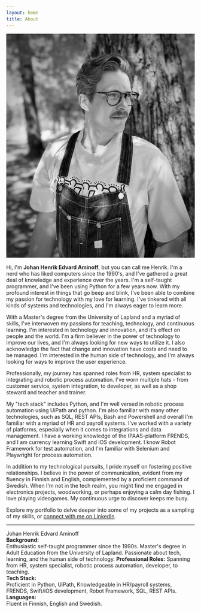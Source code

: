 ```yaml
---
layout: home
title: About
---
```


![Henrik](/images/me.jpeg)

Hi, I'm **Johan Henrik Edvard Aminoff**, but you can call me Henrik. I'm a nerd who has liked computers since the 1990's, and I've gathered a great deal of knowledge and experience over the years. I'm a self-taught programmer, and I've been using Python for a few years now. With my profound interest in things that go beep and blink, I've been able to combine my passion for technology with my love for learning. I've tinkered with all kinds of systems and technologies, and I'm always eager to learn more.

With a Master's degree from the University of Lapland and a myriad of skills, I've interwoven my passions for teaching, technology, and continuous learning.
I'm interested in technology and innovation, and it's effect on people and the world. I'm a firm believer in the power of technology to improve our lives, and I'm always looking for new ways to utilize it. I also acknowledge the fact that change and innovation have costs and need to be managed. I'm interested in the human side of technology, and I'm always looking for ways to improve the user experience.

Professionally, my journey has spanned roles from HR, system specialist to integrating and robotic process automation. I've worn multiple hats - from customer service, system integration, to developer, as well as a shop steward and teacher and trainer.

My "tech stack" includes Python, and I'm well versed in robotic process automation using UiPath and python. I'm also familiar with many other technologies, such as SQL, REST APIs, Bash and Powershell and overall I'm familiar with a myriad of HR and payroll systems.
I've worked with a variety of platforms, especially when it comes to integrations and data management. I have a working knowledge of the IPAAS-platform FRENDS, and I am currency learning Swift and iOS development. 
I know Robot Framework for test automation, and I'm familiar with Selenium and Playwright for process automation. 

In addition to my technological pursuits, I pride myself on fostering positive relationships. I believe in the power of communication, evident from my fluency in Finnish and English, complemented by a proficient command of Swedish.
When I'm not in the tech realm, you might find me engaged in electronics projects, woodworking, or perhaps enjoying a calm day fishing. I love playing videogames. My continuous urge to discover keeps me busy.

Explore my portfolio to delve deeper into some of my projects as a sampling of my skills, or [connect with me on LinkedIn](https://www.linkedin.com/in/jheaminoff/).
  
  
  

--- 

Johan Henrik Edvard Aminoff  
**Background:**  
Enthusiastic self-taught programmer since the 1990s. Master's degree in Adult Education from the University of Lapland. Passionate about tech, learning, and the human side of technology.
**Professional Roles:**
Spanning from HR, system specialist, robotic process automation, developer, to teaching.  
**Tech Stack:**  
Proficient in Python, UiPath, Knowledgeable in HR/payroll systems, FRENDS, Swift/iOS development, Robot Framework, SQL, REST APIs.
**Languages:**  
Fluent in Finnish, English and Swedish.
